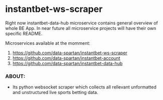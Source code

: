 # instantbet-ws-scraper

Right now instantbet-data-hub microservice contains general overview of whole BE App.
In near future all microservice projects will have their own specific README.

Microservices available at the momment:

1. https://github.com/data-spartan/instantbet-ws-scraper
2. https://github.com/data-spartan/instantbet-account
3. https://github.com/data-spartan/instantbet-data-hub

### ABOUT:

- Its python websocket scraper which collects all rellevant unformatted and unstructured live sports betting data.
